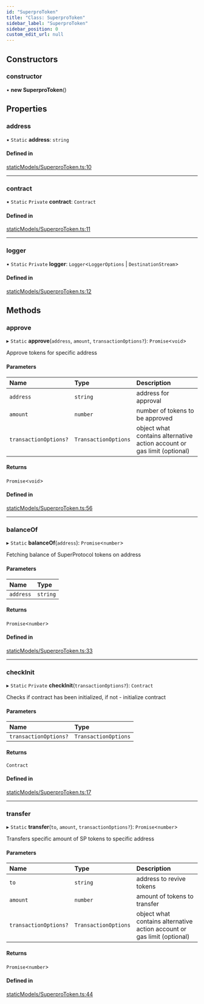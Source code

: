 ```yaml
---
id: "SuperproToken"
title: "Class: SuperproToken"
sidebar_label: "SuperproToken"
sidebar_position: 0
custom_edit_url: null
---
```


## Constructors

### constructor

• **new SuperproToken**()

## Properties

### address

▪ `Static` **address**: `string`

#### Defined in

[staticModels/SuperproToken.ts:10](https://github.com/Super-Protocol/sp-sdk-js/blob/bbd7f28/src/staticModels/SuperproToken.ts#L10)

___

### contract

▪ `Static` `Private` **contract**: `Contract`

#### Defined in

[staticModels/SuperproToken.ts:11](https://github.com/Super-Protocol/sp-sdk-js/blob/bbd7f28/src/staticModels/SuperproToken.ts#L11)

___

### logger

▪ `Static` `Private` **logger**: `Logger`<`LoggerOptions` \| `DestinationStream`\>

#### Defined in

[staticModels/SuperproToken.ts:12](https://github.com/Super-Protocol/sp-sdk-js/blob/bbd7f28/src/staticModels/SuperproToken.ts#L12)

## Methods

### approve

▸ `Static` **approve**(`address`, `amount`, `transactionOptions?`): `Promise`<`void`\>

Approve tokens for specific address

#### Parameters

| Name | Type | Description |
| :------ | :------ | :------ |
| `address` | `string` | address for approval |
| `amount` | `number` | number of tokens to be approved |
| `transactionOptions?` | `TransactionOptions` | object what contains alternative action account or gas limit (optional) |

#### Returns

`Promise`<`void`\>

#### Defined in

[staticModels/SuperproToken.ts:56](https://github.com/Super-Protocol/sp-sdk-js/blob/bbd7f28/src/staticModels/SuperproToken.ts#L56)

___

### balanceOf

▸ `Static` **balanceOf**(`address`): `Promise`<`number`\>

Fetching balance of SuperProtocol tokens on address

#### Parameters

| Name | Type |
| :------ | :------ |
| `address` | `string` |

#### Returns

`Promise`<`number`\>

#### Defined in

[staticModels/SuperproToken.ts:33](https://github.com/Super-Protocol/sp-sdk-js/blob/bbd7f28/src/staticModels/SuperproToken.ts#L33)

___

### checkInit

▸ `Static` `Private` **checkInit**(`transactionOptions?`): `Contract`

Checks if contract has been initialized, if not - initialize contract

#### Parameters

| Name | Type |
| :------ | :------ |
| `transactionOptions?` | `TransactionOptions` |

#### Returns

`Contract`

#### Defined in

[staticModels/SuperproToken.ts:17](https://github.com/Super-Protocol/sp-sdk-js/blob/bbd7f28/src/staticModels/SuperproToken.ts#L17)

___

### transfer

▸ `Static` **transfer**(`to`, `amount`, `transactionOptions?`): `Promise`<`number`\>

Transfers specific amount of SP tokens to specific address

#### Parameters

| Name | Type | Description |
| :------ | :------ | :------ |
| `to` | `string` | address to revive tokens |
| `amount` | `number` | amount of tokens to transfer |
| `transactionOptions?` | `TransactionOptions` | object what contains alternative action account or gas limit (optional) |

#### Returns

`Promise`<`number`\>

#### Defined in

[staticModels/SuperproToken.ts:44](https://github.com/Super-Protocol/sp-sdk-js/blob/bbd7f28/src/staticModels/SuperproToken.ts#L44)
